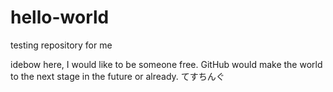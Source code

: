 # hello-world
testing repository for me

idebow here, I would like to be someone free.
GitHub would make the world to the next stage in the future or already.
てすちんぐ
